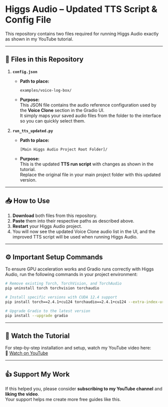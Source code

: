 # Higgs Audio – Updated TTS Script & Config File

This repository contains two files required for running Higgs Audio exactly as shown in my YouTube tutorial.

---

## 📂 Files in this Repository

1. **`config.json`**
   - **Path to place:**
     ```
     examples/voice-log-box/
     ```
   - **Purpose:**  
     This JSON file contains the audio reference configuration used by the **Voice Clone** section in the Gradio UI.  
     It simply maps your saved audio files from the folder to the interface so you can quickly select them.

2. **`run_tts_updated.py`**
   - **Path to place:**
     ```
     [Main Higgs Audio Project Root Folder]/
     ```
   - **Purpose:**  
     This is the updated **TTS run script** with changes as shown in the tutorial.  
     Replace the original file in your main project folder with this updated version.

---

## 📥 How to Use

1. **Download** both files from this repository.  
2. **Paste** them into their respective paths as described above.  
3. **Restart** your Higgs Audio project.  
4. You will now see the updated Voice Clone audio list in the UI, and the improved TTS script will be used when running Higgs Audio.

---

## ⚙️ Important Setup Commands

To ensure GPU acceleration works and Gradio runs correctly with Higgs Audio, run the following commands in your project environment:

```bash
# Remove existing Torch, TorchVision, and TorchAudio
pip uninstall torch torchvision torchaudio

# Install specific versions with CUDA 12.4 support
pip install torch==2.4.1+cu124 torchaudio==2.4.1+cu124 --extra-index-url https://download.pytorch.org/whl/cu124

# Upgrade Gradio to the latest version
pip install --upgrade gradio
```

---

## 🎥 Watch the Tutorial

For step-by-step installation and setup, watch my YouTube video here:  
🔗 [Watch on YouTube](https://www.youtube.com/@aitoolmasteringtutorials)

---

## 👍 Support My Work

If this helped you, please consider **subscribing to my YouTube channel** and **liking the video**.  
Your support helps me create more free guides like this.
